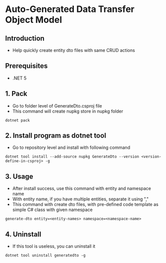 # Auto-Generated Data Transfer Object Model
## Introduction
- Help quickly create entity dto files with same CRUD actions

## Prerequisites
- .NET 5

## 1. Pack
- Go to folder level of GenerateDto.csproj file
- This command will create nupkg store in nupkg folder
```
dotnet pack
```
## 2. Install program as dotnet tool
- Go to repository level and install with following command
```
dotnet tool install --add-source nupkg GenerateDto --version <version-define-in-csproj> -g
```
## 3. Usage
- After install success, use this command with entity and namespace name
- With entity name, if you have multiple entities, separate it using ","
- This command with create dto files, with pre-defined code template as simple C# class with given namespace
```
generate-dto entity=<entity-names> namespace=<namespace-name>
```
## 4. Uninstall
- If this tool is useless, you can uninstall it
```
dotnet tool uninstall generatedto -g
```

